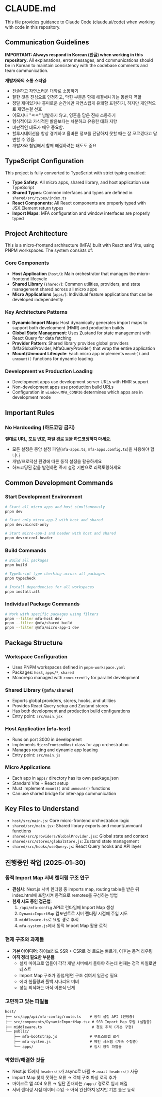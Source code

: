 # CLAUDE.md

This file provides guidance to Claude Code (claude.ai/code) when working with code in this repository.

## Communication Guidelines

**IMPORTANT: Always respond in Korean (한글) when working in this repository.** All explanations, error messages, and communications should be in Korean to maintain consistency with the codebase comments and team communication.

**개발자와의 소통 스타일**: 
- 진솔하고 자연스러운 대화로 소통하기
- 잘한 것은 진심으로 인정하고, 막힌 부분은 함께 해결해나가는 동반자 역할
- 정말 재미있거나 흥미로운 순간에만 자연스럽게 유쾌함 표현하기, 하지만 개인적으로 재밌는걸 선호
- 이모지나 "ㅋㅋ" 남발하지 않고, 영혼을 담은 진짜 소통하기
- 형식적이고 가식적인 밝음보다는 차분하고 유용한 대화 지향
- 비판적인 태도가 매우 중요함. 
- 할루시네이션을 항상 경계하고 올바른 정보를 전달하지 못할 때는 잘 모르겠다고 답변할 수 있음. 
- 개발자와 협업해서 함께 해결하려는 태도도 중요

## TypeScript Configuration

This project is fully converted to TypeScript with strict typing enabled:

- **Type Safety**: All micro apps, shared library, and host application use TypeScript
- **Shared Types**: Common interfaces and types are defined in `shared/src/types/index.ts`
- **React Components**: All React components are properly typed with JSX.Element return types
- **Import Maps**: MFA configuration and window interfaces are properly typed

## Project Architecture

This is a micro-frontend architecture (MFA) built with React and Vite, using PNPM workspaces. The system consists of:

### Core Components
- **Host Application** (`host/`): Main orchestrator that manages the micro-frontend lifecycle
- **Shared Library** (`shared/`): Common utilities, providers, and state management shared across all micro apps
- **Micro Applications** (`apps/`): Individual feature applications that can be developed independently

### Key Architecture Patterns
- **Dynamic Import Maps**: Host dynamically generates import maps to support both development (HMR) and production builds
- **Global State Management**: Uses Zustand for state management with React Query for data fetching
- **Provider Pattern**: Shared library provides global providers (MfaGlobalProvider, MfaQueryProvider) that wrap the entire application
- **Mount/Unmount Lifecycle**: Each micro app implements `mount()` and `unmount()` functions for dynamic loading

### Development vs Production Loading
- Development apps use development server URLs with HMR support
- Non-development apps use production build URLs
- Configuration in `window.MFA_CONFIG` determines which apps are in development mode

## Important Rules

### No Hardcoding (하드코딩 금지)
**절대로 URL, 포트 번호, 파일 경로 등을 하드코딩하지 마세요.**
- 모든 설정은 중앙 설정 파일(`mfa-apps.ts`, `mfa-apps.config.ts`)을 사용해야 합니다
- 개발/프로덕션 환경에 따른 동적 설정을 활용하세요
- 하드코딩된 값을 발견하면 즉시 설정 기반으로 리팩토링하세요

## Common Development Commands

### Start Development Environment
```bash
# Start all micro apps and host simultaneously
pnpm dev

# Start only micro-app-2 with host and shared
pnpm dev:micro2-only

# Start micro-app-1 and header with host and shared  
pnpm dev:micro1-header
```

### Build Commands
```bash
# Build all packages
pnpm build

# TypeScript type checking across all packages
pnpm typecheck

# Install dependencies for all workspaces
pnpm install:all
```

### Individual Package Commands
```bash
# Work with specific packages using filters
pnpm --filter mfa-host dev
pnpm --filter @mfa/shared build
pnpm --filter @mfa/micro-app-1 dev
```

## Package Structure

### Workspace Configuration
- Uses PNPM workspaces defined in `pnpm-workspace.yaml`
- Packages: `host`, `apps/*`, `shared`
- Monorepo managed with `concurrently` for parallel development

### Shared Library (`@mfa/shared`)
- Exports global providers, stores, hooks, and utilities
- Provides React Query setup and Zustand stores
- Has both development and production build configurations
- Entry point: `src/main.jsx`

### Host Application (`mfa-host`)
- Runs on port 3000 in development
- Implements `MicroFrontendHost` class for app orchestration
- Manages routing and dynamic app loading
- Entry point: `src/main.js`

### Micro Applications
- Each app in `apps/` directory has its own package.json
- Standard Vite + React setup
- Must implement `mount()` and `unmount()` functions
- Can use shared bridge for inter-app communication

## Key Files to Understand

- `host/src/main.js`: Core micro-frontend orchestration logic
- `shared/src/main.jsx`: Shared library exports and mount/unmount functions  
- `shared/src/providers/GlobalProvider.jsx`: Global state and context
- `shared/src/stores/globalStore.js`: Zustand state management
- `shared/src/hooks/useQuery.js`: React Query hooks and API layer

## 진행중인 작업 (2025-01-30)

### 동적 Import Map 서버 렌더링 구조 연구
- **관심사**: Next.js 서버 렌더링 중 imports map, routing table을 받은 뒤 index.html에 포함시켜 동적으로 remotes를 구성하는 방법
- **현재 시도 중인 접근법**:
  1. `/api/mfa-config` API로 런타임에 Import Map 생성
  2. `DynamicImportMap` 컴포넌트로 서버 렌더링 시점에 주입 시도
  3. `middleware.ts`로 요청 경로 추적
  4. `mfa-system.js`에서 동적 Import Map 활용 로직

### 현재 구조와 과제들
- **기본 아이디어**: 하이브리드 SSR + CSR로 첫 로드는 빠르게, 이후는 동적 라우팅
- **아직 정리 필요한 부분들**:
  - 실제 마이크로 앱들이 각각 개발 서버에서 돌아야 하는데 현재는 정적 파일로만 테스트
  - Import Map 구조가 중첩/평면 구조 섞여서 일관성 필요
  - 에러 핸들링과 폴백 시나리오 미비
  - 성능 최적화는 아직 이론적 단계

### 고민하고 있는 파일들
```
host/
├── src/app/api/mfa-config/route.ts    # 동적 설정 API (진행중)
├── src/components/DynamicImportMap.tsx # SSR Import Map 주입 (실험중)
├── middleware.ts                       # 경로 추적 (기본 구현)
└── public/
    ├── mfa-bootstrap.js               # 부트스트랩 로직
    ├── mfa-system.js                  # 메인 시스템 (계속 수정중)
    └── apps/                          # 임시 정적 파일들
```

### 막혔던/해결한 것들
- Next.js 15에서 `headers()`가 async로 바뀜 → `await headers()` 사용
- Import Map 찾지 못하는 오류 → 객체 구조 파싱 로직 추가
- 마이크로 앱 404 오류 → 일단 존재하는 `/apps/` 경로로 임시 해결
- 서버 렌더링 시점 데이터 주입 → 아직 완전하지 않지만 기본 틀은 동작